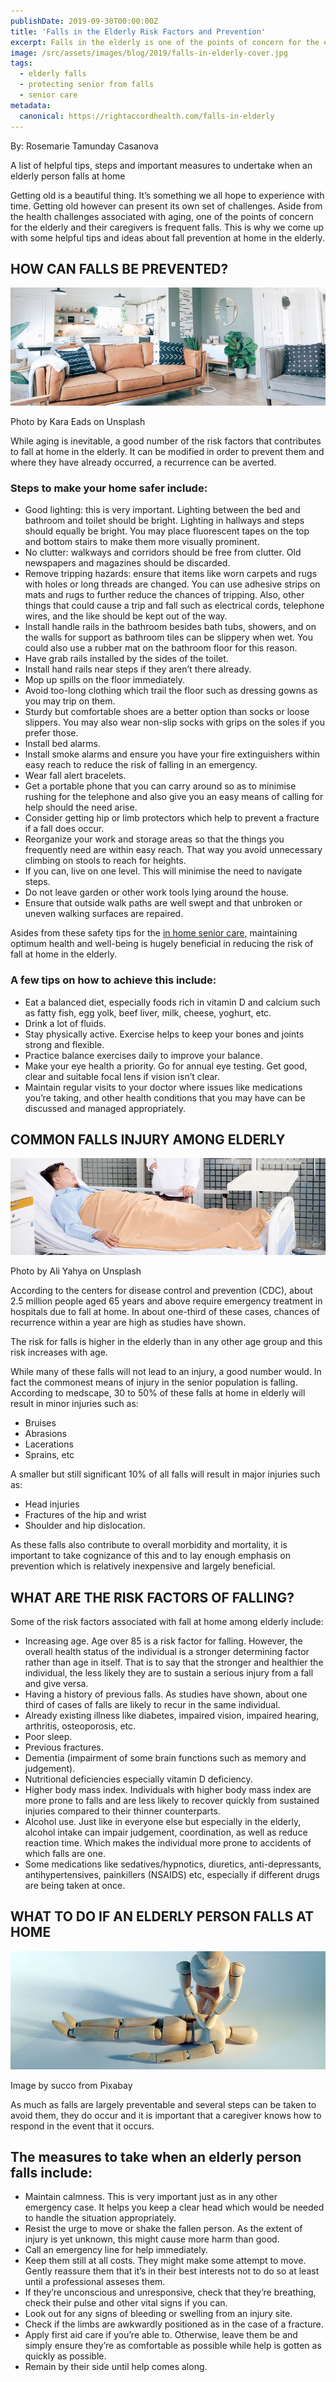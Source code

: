 ```yaml
---
publishDate: 2019-09-30T00:00:00Z
title: 'Falls in the Elderly Risk Factors and Prevention'
excerpt: Falls in the elderly is one of the points of concern for the elderly and their caregivers. Knowing the risk factors and early prevention is the only best way to keep your elderly safe from falls.
image: /src/assets/images/blog/2019/falls-in-elderly-cover.jpg
tags:
  - elderly falls
  - protecting senior from falls
  - senior care
metadata:
  canonical: https://rightaccordhealth.com/falls-in-elderly
---
```




By: Rosemarie Tamunday Casanova



A list of helpful tips, steps and important measures to undertake when an elderly person falls at home

Getting old is a beautiful thing. It’s something we all hope to experience with time. Getting old however can present its own set of challenges. Aside from the health challenges associated with aging, one of the points of concern for the elderly and their caregivers is frequent falls. This is why we come up with some helpful tips and ideas about fall prevention at home in the elderly.

HOW CAN FALLS BE PREVENTED?
---------------------------

![](/src/assets/images/blog/2019/clean-interior.jpg)

Photo by Kara Eads on Unsplash

  

While aging is inevitable, a good number of the risk factors that contributes to fall at home in the elderly. It can be modified in order to prevent them and where they have already occurred, a recurrence can be averted.

### Steps to make your home safer include:

*   Good lighting: this is very important. Lighting between the bed and bathroom and toilet should be bright. Lighting in hallways and steps should equally be bright. You may place fluorescent tapes on the top and bottom stairs to make them more visually prominent.
*   No clutter: walkways and corridors should be free from clutter. Old newspapers and magazines should be discarded.
*   Remove tripping hazards: ensure that items like worn carpets and rugs with holes or long threads are changed. You can use adhesive strips on mats and rugs to further reduce the chances of tripping. Also, other things that could cause a trip and fall such as electrical cords, telephone wires, and the like should be kept out of the way.
*   Install handle rails in the bathroom besides bath tubs, showers, and on the walls for support as bathroom tiles can be slippery when wet. You could also use a rubber mat on the bathroom floor for this reason.
*   Have grab rails installed by the sides of the toilet.
*   Install hand rails near steps if they aren’t there already.
*   Mop up spills on the floor immediately.
*   Avoid too-long clothing which trail the floor such as dressing gowns as you may trip on them.
*   Sturdy but comfortable shoes are a better option than socks or loose slippers. You may also wear non-slip socks with grips on the soles if you prefer those.
*   Install bed alarms.
*   Install smoke alarms and ensure you have your fire extinguishers within easy reach to reduce the risk of falling in an emergency.
*   Wear fall alert bracelets.
*   Get a portable phone that you can carry around so as to minimise rushing for the telephone and also give you an easy means of calling for help should the need arise.
*   Consider getting hip or limb protectors which help to prevent a fracture if a fall does occur.
*   Reorganize your work and storage areas so that the things you frequently need are within easy reach. That way you avoid unnecessary climbing on stools to reach for heights.
*   If you can, live on one level. This will minimise the need to navigate steps.
*   Do not leave garden or other work tools lying around the house.
*   Ensure that outside walk paths are well swept and that unbroken or uneven walking surfaces are repaired.

  

Asides from these safety tips for the [in home senior care,](https://rightaccordhealth.com/services/live-in-homecare.html) maintaining optimum health and well-being is hugely beneficial in reducing the risk of fall at home in the elderly.

### A few tips on how to achieve this include:

*   Eat a balanced diet, especially foods rich in vitamin D and calcium such as fatty fish, egg yolk, beef liver, milk, cheese, yoghurt, etc.
*   Drink a lot of fluids.
*   Stay physically active. Exercise helps to keep your bones and joints strong and flexible.
*   Practice balance exercises daily to improve your balance.
*   Make your eye health a priority. Go for annual eye testing. Get good, clear and suitable focal lens if vision isn’t clear.
*   Maintain regular visits to your doctor where issues like medications you’re taking, and other health conditions that you may have can be discussed and managed appropriately.

COMMON FALLS INJURY AMONG ELDERLY
---------------------------------

![](/src/assets/images/blog/2019/patient-in-bed.jpg)

Photo by Ali Yahya on Unsplash

  

According to the centers for disease control and prevention (CDC), about 2.5 million people aged 65 years and above require emergency treatment in hospitals due to fall at home. In about one-third of these cases, chances of recurrence within a year are high as studies have shown.

The risk for falls is higher in the elderly than in any other age group and this risk increases with age.

While many of these falls will not lead to an injury, a good number would. In fact the commonest means of injury in the senior population is falling. According to medscape, 30 to 50% of these falls at home in elderly will result in minor injuries such as:

*   Bruises
*   Abrasions
*   Lacerations
*   Sprains, etc

  

A smaller but still significant 10% of all falls will result in major injuries such as:

*   Head injuries
*   Fractures of the hip and wrist
*   Shoulder and hip dislocation.

  

As these falls also contribute to overall morbidity and mortality, it is important to take cognizance of this and to lay enough emphasis on prevention which is relatively inexpensive and largely beneficial.

WHAT ARE THE RISK FACTORS OF FALLING?
-------------------------------------

Some of the risk factors associated with fall at home among elderly include:

*   Increasing age. Age over 85 is a risk factor for falling. However, the overall health status of the individual is a stronger determining factor rather than age in itself. That is to say that the stronger and healthier the individual, the less likely they are to sustain a serious injury from a fall and give versa.
*   Having a history of previous falls. As studies have shown, about one third of cases of falls are likely to recur in the same individual.
*   Already existing illness like diabetes, impaired vision, impaired hearing, arthritis, osteoporosis, etc.
*   Poor sleep.
*   Previous fractures.
*   Dementia (impairment of some brain functions such as memory and judgement).
*   Nutritional deficiencies especially vitamin D deficiency.
*   Higher body mass index. Individuals with higher body mass index are more prone to falls and are less likely to recover quickly from sustained injuries compared to their thinner counterparts.
*   Alcohol use. Just like in everyone else but especially in the elderly, alcohol intake can impair judgement, coordination, as well as reduce reaction time. Which makes the individual more prone to accidents of which falls are one.
*   Some medications like sedatives/hypnotics, diuretics, anti-depressants, antihypertensives, painkillers (NSAIDS) etc, especially if different drugs are being taken at once.

WHAT TO DO IF AN ELDERLY PERSON FALLS AT HOME
---------------------------------------------

![](/src/assets/images/blog/2019/cpr-procedure.jpg)

Image by succo from Pixabay

  

As much as falls are largely preventable and several steps can be taken to avoid them, they do occur and it is important that a caregiver knows how to respond in the event that it occurs.

The measures to take when an elderly person falls include:
----------------------------------------------------------

*   Maintain calmness. This is very important just as in any other emergency case. It helps you keep a clear head which would be needed to handle the situation appropriately.
*   Resist the urge to move or shake the fallen person. As the extent of injury is yet unknown, this might cause more harm than good.
*   Call an emergency line for help immediately.
*   Keep them still at all costs. They might make some attempt to move. Gently reassure them that it’s in their best interests not to do so at least until a professional asseses them.
*   If they’re unconscious and unresponsive, check that they’re breathing, check their pulse and other vital signs if you can.
*   Look out for any signs of bleeding or swelling from an injury site.
*   Check if the limbs are awkwardly positioned as in the case of a fracture.
*   Apply first aid care if you’re able to. Otherwise, leave them be and simply ensure they’re as comfortable as possible while help is gotten as quickly as possible.
*   Remain by their side until help comes along.